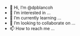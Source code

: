 - 👋 Hi, I’m @dpblancoh
- 👀 I’m interested in ...
- 🌱 I’m currently learning ...
- 💞️ I’m looking to collaborate on ...
- 📫 How to reach me ...

<!---
dpblancoh/dpblancoh is a ✨ special ✨ repository because its `README.md` (this file) appears on your GitHub profile.
You can click the Preview link to take a look at your changes.
--->
